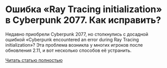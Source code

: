 # Ошибка «Ray Tracing initialization» в Cyberpunk 2077. Как исправить?



Недавно приобрели Cyberpunk 2077, но столкнулись с досадной ошибкой «Cyberpunk encountered an error during Ray Tracing initialization»? Эта проблема возникла у многих игроков после обновления 2.11, и вот несколько способов её устранить.

[Читать статью полностью](https://xyberbara.com/gaming/ray-tracing-initialization/)
